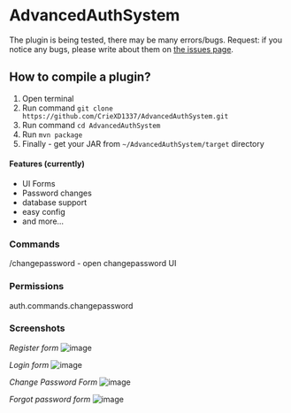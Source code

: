 # AdvancedAuthSystem
The plugin is being tested, there may be many errors/bugs. Request: if you notice any bugs, please write about them on [the issues page](https://github.com/CrieXD1337/AdvancedAuthSystem/issues).

## How to compile a plugin?
1. Open terminal
2. Run command `git clone https://github.com/CrieXD1337/AdvancedAuthSystem.git`
3. Run command `cd AdvancedAuthSystem`
4. Run `mvn package`
5. Finally - get your JAR from `~/AdvancedAuthSystem/target` directory

#### Features (currently)
- UI Forms
- Password changes
- database support
- easy config
- and more...

### Commands
/changepassword - open changepassword UI

### Permissions
auth.commands.changepassword

### Screenshots
*Register form*
![image](https://github.com/user-attachments/assets/d0d63d19-1948-4eda-af64-cd90bc5c7ab8)

*Login form*
![image](https://github.com/user-attachments/assets/64676a49-16d6-4735-b6eb-a415007b7e57)

*Change Password Form*
![image](https://github.com/user-attachments/assets/a87d6fe9-1edd-450a-b42e-7d7c6b326ca3)

*Forgot password form*
![image](https://github.com/user-attachments/assets/85acc917-24e0-4571-97b3-1d93d3598b65)



